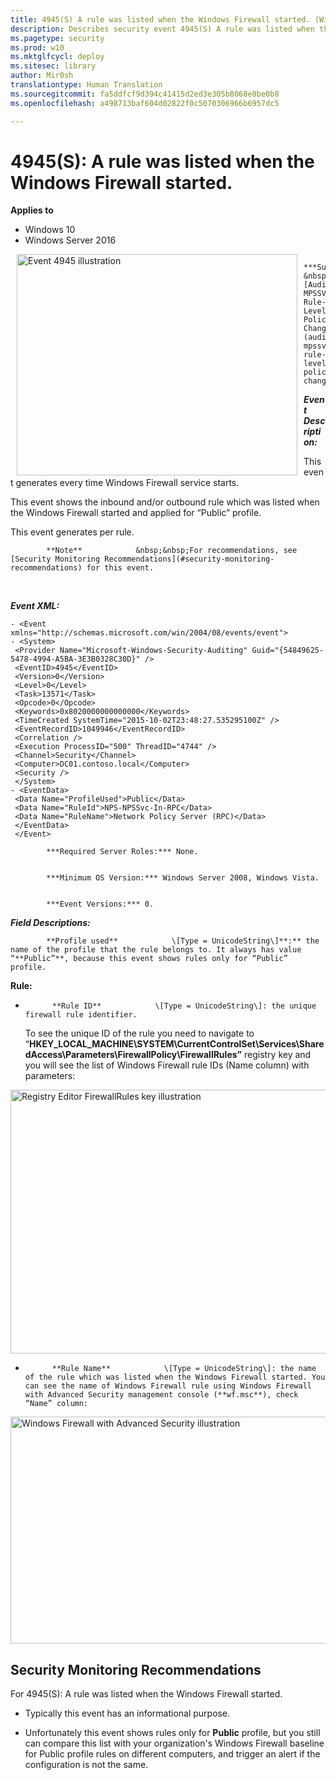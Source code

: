 ```yaml
---
title: 4945(S) A rule was listed when the Windows Firewall started. (Windows 10)
description: Describes security event 4945(S) A rule was listed when the Windows Firewall started.
ms.pagetype: security
ms.prod: w10
ms.mktglfcycl: deploy
ms.sitesec: library
author: Mir0sh
translationtype: Human Translation
ms.sourcegitcommit: fa5ddfcf9d394c41415d2ed3e305b8068e8be0b8
ms.openlocfilehash: a498713baf604d02822f0c5070306966b6957dc5

---
```


# 4945(S): A rule was listed when the Windows Firewall started.

**Applies to**
-   Windows 10
-   Windows Server 2016


<img src="images/event-4945.png" alt="Event 4945 illustration" width="449" height="354" hspace="10" align="left" />


            ***Subcategory:***            &nbsp;            [Audit MPSSVC Rule-Level Policy Change](audit-mpssvc-rule-level-policy-change.md)
          

***Event Description:***

This event generates every time Windows Firewall service starts.

This event shows the inbound and/or outbound rule which was listed when the Windows Firewall started and applied for “Public” profile.

This event generates per rule.

> 
            **Note**            &nbsp;&nbsp;For recommendations, see [Security Monitoring Recommendations](#security-monitoring-recommendations) for this event.

<br clear="all">

***Event XML:***
```
- <Event xmlns="http://schemas.microsoft.com/win/2004/08/events/event">
- <System>
 <Provider Name="Microsoft-Windows-Security-Auditing" Guid="{54849625-5478-4994-A5BA-3E3B0328C30D}" /> 
 <EventID>4945</EventID> 
 <Version>0</Version> 
 <Level>0</Level> 
 <Task>13571</Task> 
 <Opcode>0</Opcode> 
 <Keywords>0x8020000000000000</Keywords> 
 <TimeCreated SystemTime="2015-10-02T23:48:27.535295100Z" /> 
 <EventRecordID>1049946</EventRecordID> 
 <Correlation /> 
 <Execution ProcessID="500" ThreadID="4744" /> 
 <Channel>Security</Channel> 
 <Computer>DC01.contoso.local</Computer> 
 <Security /> 
 </System>
- <EventData>
 <Data Name="ProfileUsed">Public</Data> 
 <Data Name="RuleId">NPS-NPSSvc-In-RPC</Data> 
 <Data Name="RuleName">Network Policy Server (RPC)</Data> 
 </EventData>
 </Event>

```


            ***Required Server Roles:*** None.


            ***Minimum OS Version:*** Windows Server 2008, Windows Vista.


            ***Event Versions:*** 0.

***Field Descriptions:***


            **Profile used**            \[Type = UnicodeString\]**:** the name of the profile that the rule belongs to. It always has value “**Public”**, because this event shows rules only for “Public” profile.

**Rule:**

-   
            **Rule ID**            \[Type = UnicodeString\]: the unique firewall rule identifier.

    To see the unique ID of the rule you need to navigate to “**HKEY\_LOCAL\_MACHINE\\SYSTEM\\CurrentControlSet\\Services\\SharedAccess\\Parameters\\FirewallPolicy\\FirewallRules”** registry key and you will see the list of Windows Firewall rule IDs (Name column) with parameters:

<img src="images/registry-editor-firewallrules.png" alt="Registry Editor FirewallRules key illustration" width="1412" height="422" />

-   
            **Rule Name**            \[Type = UnicodeString\]: the name of the rule which was listed when the Windows Firewall started. You can see the name of Windows Firewall rule using Windows Firewall with Advanced Security management console (**wf.msc**), check “Name” column:

<img src="images/windows-firewall-with-advanced-security.png" alt="Windows Firewall with Advanced Security illustration" width="1082" height="363" />

## Security Monitoring Recommendations

For 4945(S): A rule was listed when the Windows Firewall started.

-   Typically this event has an informational purpose.

-   Unfortunately this event shows rules only for **Public** profile, but you still can compare this list with your organization's Windows Firewall baseline for Public profile rules on different computers, and trigger an alert if the configuration is not the same.




<!--HONumber=Jun16_HO4-->


